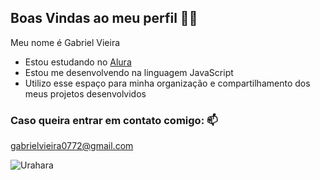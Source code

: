 ## Boas Vindas ao meu perfil 🐱‍👤

Meu nome é Gabriel Vieira
  
- Estou estudando no [Alura](https://www.alura.com.br)
- Estou me desenvolvendo na linguagem JavaScript
- Utilizo esse espaço para minha organização e compartilhamento dos meus projetos desenvolvidos

### Caso queira entrar em contato comigo: 📫

gabrielvieira0772@gmail.com

![Urahara](https://media1.tenor.com/m/RuQw_TQ24uwAAAAC/anime.gif)

